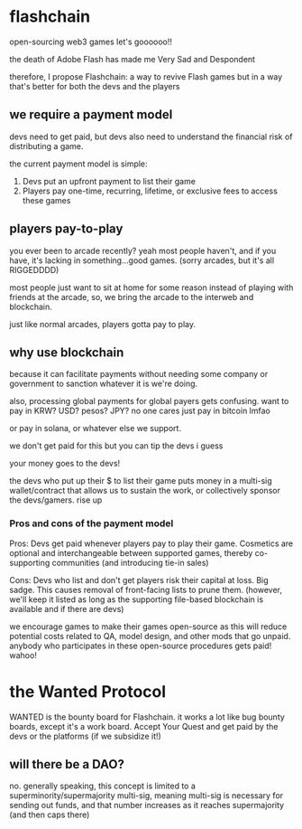 # flashchain
open-sourcing web3 games let's goooooo!!

the death of Adobe Flash has made me Very Sad and Despondent

therefore, I propose Flashchain: a way to revive Flash games but in a way that's better for both the devs and the players

## we require a payment model
devs need to get paid, but devs also need to understand the financial risk of distributing a game.

the current payment model is simple:
1) Devs put an upfront payment to list their game
2) Players pay one-time, recurring, lifetime, or exclusive fees to access these games

## players pay-to-play
you ever been to arcade recently? yeah most people haven't, and if you have, it's lacking in something...good games. (sorry arcades, but it's all RIGGEDDDD)

most people just want to sit at home for some reason instead of playing with friends at the arcade, so, we bring the arcade to the interweb and blockchain.

just like normal arcades, players gotta pay to play.

## why use blockchain
because it can facilitate payments without needing some company or government to sanction whatever it is we're doing.

also, processing global payments for global payers gets confusing. want to pay in KRW? USD? pesos? JPY? no one cares just pay in bitcoin lmfao

or pay in solana, or whatever else we support.

we don't get paid for this but you can tip the devs i guess

your money goes to the devs!

the devs who put up their $ to list their game puts money in a multi-sig wallet/contract that allows us to sustain the work, or collectively sponsor the devs/gamers. rise up

### Pros and cons of the payment model
Pros: Devs get paid whenever players pay to play their game. Cosmetics are optional and interchangeable between supported games, thereby co-supporting communities (and introducing tie-in sales)

Cons: Devs who list and don't get players risk their capital at loss. Big sadge. This causes removal of front-facing lists to prune them. (however, we'll keep it listed as long as the supporting file-based blockchain is available and if there are devs)

we encourage games to make their games open-source as this will reduce potential costs related to QA, model design, and other mods that go unpaid.
anybody who participates in these open-source procedures gets paid! wahoo!

# the Wanted Protocol
WANTED is the bounty board for Flashchain. it works a lot like bug bounty boards, except it's a work board. Accept Your Quest and get paid by the devs or the platforms (if we subsidize it!)

## will there be a DAO?
no. generally speaking, this concept is limited to a superminority/supermajority multi-sig, meaning multi-sig is necessary for sending out funds, and that number increases as it reaches supermajority (and then caps there)
